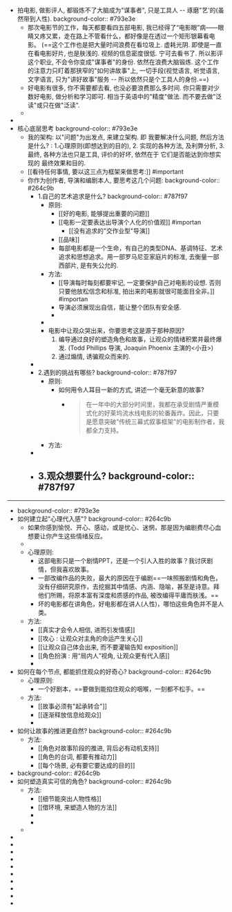 - 拍电影, 做影评人, 都锻炼不了大脑成为"谋事者", 只是工具人 -- 琢磨"艺'的(虽然带到人性).
  background-color:: #793e3e
	- 那次电影节的工作，每天都要看四五部电影, 我已经得了“电影眼”病——眼睛又疼又累，走在路上不管看什么，都好像是在透过一个矩形银幕看电影。
	  (==这个工作也是把大量时间浪费在看垃圾上. 虚耗光阴. 即使是一直在看电影好片, 也是肤浅的. 视频的信息密度很低. 宁可去看书了. 所以影评这个职业, 不会令你变成"谋事者"的身份. 依然在浪费大脑锻炼. 这个工作的注意力只盯着那狭窄的"如何讲故事"上, 一切手段(视觉语言, 听觉语言, 文字语言, 只为"讲好故事"服务 -- 所以依然只是个工具人的身份.==)
	- 好电影有很多, 你不需要都去看, 也没必要浪费那么多时间. 你只需要对少数好电影, 做分析和学习即可. 相当于英语中的"精度"做法. 而不要去做"泛读"或只在做"泛读".
	-
-
- 核心底层思考
  background-color:: #793e3e
	- 我的架构:  以"问题"为出发点, 来建立架构. 即 我要解决什么问题, 然后方法是什么?  : 1.心理原则(即想达到的目的), 2. 实现的各种方法, 及利弊分析, 3. 最终, 各种方法也只是工具, 评价的好坏, 依然在于 它们是否能达到你想实现的 最终效果和目的.
	- [[看待任何事情, 要以这三点为框架来做思考:]]  #important
	- 你作为创作者, 导演和编剧本人, 要思考这几个问题:
	  background-color:: #264c9b
		- 1.自己的艺术追求是什么?
		  background-color:: #787f97
			- 原则:
				- [[好的电影, 能够提出重要的问题]]
				- [[电影一定要表达出导演个人化的价值观]] #importan
					- [[没有追求的"交作业型"导演]]
				- [[品味]]
				- 每部电影都是一个生命，有自己的类型DNA、基调特征、艺术追求和思想追求。用一部罗马尼亚家庭片的标准, 去衡量一部西部片, 是有失公允的.
			- 方法:
				- [[导演每时每刻都要牢记, 一定要保护自己对电影的设想. 否则只要他放松信念和标准, 拍出来的电影就很可能面目全非。]] #importan
				- 导演必须展现出自信，能让整个团队有安全感.
				-
			-
			- 电影中让观众哭出来，你要思考这是源于那种原因?
			  1. 编导通过良好的塑造角色和故事，让观众的情绪积累并最终爆发. (Todd Phillips 导演,  Joaquin Phoenix 主演的<小丑>)
			  2. 通过煽情, 诱骗观众而来的.
		-
		- 2.遇到的挑战有哪些?
		  background-color:: #787f97
			- 原则:
				- 如何用令人耳目一新的方式, 讲述一个毫无新意的故事?
					- > 在一年中的大部分时间里，我都在承受剧情严重模式化的好莱坞流水线电影的轮番轰炸。因此，只要是愿意突破"传统三幕式叙事框架"的电影制作者，我都全力支持。
			- 方法:
		-
		- 3.观众想要什么?
		  background-color:: #787f97
			-
- ---
- background-color:: #793e3e
- 如何建立起"心理代入感"?
  background-color:: #264c9b
	- 如果你感到愉悦、开心、感动，或是忧心、迷惘，那是因为编剧费尽心血想要让你产生这些情绪反应。
	-
	- 心理原则:
		- 这部电影只是一个剧情PPT，还是一个引人入胜的故事？我讨厌剧情，但我喜欢故事。
		- 一部改编作品的失败，最大的原因在于编剧==一味照搬剧情和角色，没有仔细研究原作，去挖掘其中情感、内涵、隐喻，甚至是诗意。拜他们所赐，将原本富有深度和质感的作品, 被改编得平庸而肤浅。==
		- 坏的电影都在讲角色，好电影都在讲人(人性)，哪怕这些角色并不是人类。
	- 方法:
		- [[真实才会令人相信, 进而引发情感]]
		- [[攻心 : 让观众对主角的命运产生关心]]
		- [[让观众自己体会出来, 而不要灌输告知 exposition]]
		- [[角色扮演 : 用“局内人”视角, 让观众更有代入感]]
		-
- 如何在每个节点, 都能抓住观众的好奇心?
  background-color:: #264c9b
	- 心理原则:
		- 一个好剧本，==要做到能掐住观众的咽喉，一刻都不松手。==
	- 方法:
		- [[故事必须有"起承转合"]]
		- [[逐渐释放信息给观众]]
		-
- 如何让故事的推进更自然? 
  background-color:: #264c9b
	- 方法:
		- [[角色对故事阶段的推进, 背后必有动机支持]]
		- [[角色的台词, 都要有推动力]]
		- [[每个场景, 必有要它要达成的目的]]
- background-color:: #264c9b
- 如何塑造真实可信的角色?
  background-color:: #264c9b
	- 方法:
		- [[细节能突出人物性格]]
		- [[借环境, 来塑造人物的方法]]
		-
		-
	-
-
-
-
-
-
-
-
-
-
-